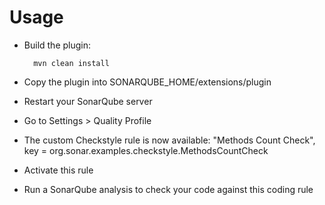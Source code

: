 Usage
=====
* Build the plugin:

        mvn clean install
		
* Copy the plugin into SONARQUBE_HOME/extensions/plugin
* Restart your SonarQube server
* Go to Settings > Quality Profile
* The custom Checkstyle rule is now available: "Methods Count Check", key = org.sonar.examples.checkstyle.MethodsCountCheck
* Activate this rule
* Run a SonarQube analysis to check your code against this coding rule
